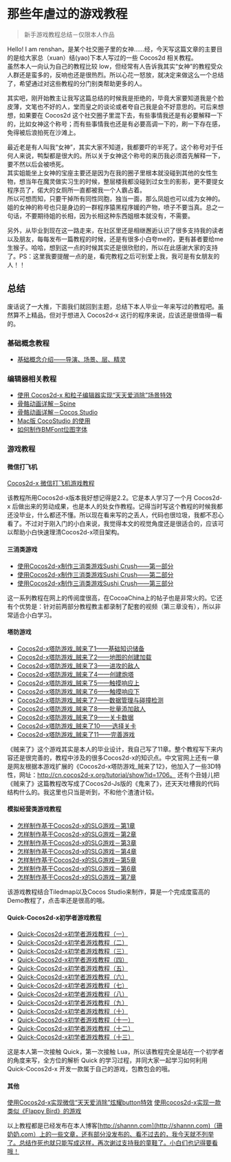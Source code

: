 # 那些年虐过的游戏教程

> 新手游戏教程总结－仅限本人作品

Hello! I am renshan，是某个社交圈子里的女神......经，今天写这篇文章的主要目的是给大家总（xuan）结(yao)下本人写过的一些 Cocos2d 相关教程。        
虽然本人一向认为自己的教程比较 low，但经常有人告诉我其实“女神”的教程受众人群还是蛮多的，反响也还是很热烈。所以心花一怒放，就决定来做这么一个总结了，希望通过对这些教程的分门别类帮助更多的人。

其实吧，刚开始教主让我写这篇总结的时候我是拒绝的，毕竟大家要知道我是个脸皮薄，文笔也不好的人，堂而皇之的谈论或者夸自己我是会不好意思的。可后来想想，如果要在 Cocos2d 这个社交圈子里混下去，有些事情我还是有必要解释一下的，比如女神这个称号；而有些事情我也还是有必要高调一下的，刷一下存在感，免得被后浪拍死在沙滩上。

最近老是有人叫我“女神”，其实大家不知道，我都要吓的半死了。这个称号对于任何人来说，鸭梨都是很大的。所以关于女神这个称号的来历我必须首先解释一下，要不然以后会被喷死。                
其实姐能坐上女神的宝座主要还是因为在我的圈子里根本就没碰到其他的女性生物，想当年在魔灵做实习生的时候，整层楼我都没碰到过女生的影影，更不要提女程序员了，偌大的女厕所一直都被我一个人霸占着。         
所以可想而知，只要干掉所有同性同胞，独当一面，那么凤姐也可以成为女神的。姐的女神的称号也只是身边的一群程序猿黑程序媛的产物，喷子不要当真。总之一句话，不要期待姐的长相，因为长相这种东西姐根本就没有，不需要。        

另外，从毕业到现在这一路走来，在社区里还是相继邂逅认识了很多支持我的读者以及朋友，每每发布一篇教程的时候，还是有很多小白夸me的，更有甚者要给me生猴子。哈哈，想到这一点的时候其实还是很欣慰的，所以在此感谢大家的支持了。PS：这里我要提醒一点的是，看完教程之后可别爱上我，我可是有女朋友的人！！

## 总结 
废话说了一大推，下面我们就回到主题，总结下本人毕业一年来写过的教程吧。虽然算不上精品，但对于想进入 Cocos2d-x 这行的程序来说，应该还是很值得一看的。

### 基础概念教程

- [基础概念介绍——导演、场景、层、精灵](http://shannn.com/archives/97)

### 编辑器相关教程
- [使用 Cocos2d-x 和粒子编辑器实现“天天爱消除”场景特效](http://shannn.com/archives/51)
- [骨骼动画详解－Spine](http://shannn.com/archives/132)
- [骨骼动画详解－Cocos Studio](http://shannn.com/archives/138)
- [Mac版 CocoStudio 的使用](http://shannn.com/archives/149)
- [如何制作BMFont位图字体](http://shannn.com/archives/357)

### 游戏教程

#### 微信打飞机
[Cocos2d-x 微信打飞机游戏教程](http://shannn.com/archives/16)           

该教程所用Cocos2d-x版本我好想记得是2.2。它是本人学习了一个月 Cocos2d-x 后做出来的劳动成果，也是本人的处女作教程。记得当时写这个教程的时候我都还没毕业，什么都还不懂。所以现在看来写的之丢人，代码也很垃圾，我都不忍心看了。不过对于刚入门的小白来说，我觉得本文的视觉角度还是很适合的，应该可以帮助小白快速理清Cocos2d-x项目架构。


#### 三消类游戏
- [使用Cocos2d-x制作三消类游戏Sushi Crush——第一部分](http://shannn.com/archives/105)
- [使用Cocos2d-x制作三消类游戏Sushi Crush——第二部分](http://shannn.com/archives/107)
- [使用Cocos2d-x制作三消类游戏Sushi Crush——第三部分](http://shannn.com/archives/122)

这一系列教程在网上的传阅度很高，在CocoaChina上的帖子也是非常火的。它还有个优势是：针对前两部分教程教主都录制了配套的视频（第三章没有），所以非常适合小白学习。

#### 塔防游戏
- [Cocos2d-x塔防游戏_贼来了1——基础知识储备](http://shannn.com/archives/174)
- [Cocos2d-x塔防游戏_贼来了2——地图的创建加载](http://shannn.com/archives/215)   
- [Cocos2d-x塔防游戏_贼来了3——进攻的敌人](http://shannn.com/archives/223)   
- [Cocos2d-x塔防游戏_贼来了4——创建炮塔](http://shannn.com/archives/226)  
- [Cocos2d-x塔防游戏_贼来了5——触摸响应上](http://shannn.com/archives/236)   
- [Cocos2d-x塔防游戏_贼来了6——触摸响应下](http://shannn.com/archives/240)   
- [Cocos2d-x塔防游戏_贼来了7——数据管理与碰撞检测](http://shannn.com/archives/245)  
- [Cocos2d-x塔防游戏_贼来了8——批量添加敌人](http://shannn.com/archives/260) 
- [Cocos2d-x塔防游戏_贼来了9——关卡数据](http://shannn.com/archives/268)   
- [Cocos2d-x塔防游戏_贼来了10——选择关卡](http://shannn.com/archives/280)  
- [Cocos2d-x塔防游戏_贼来了11——完善游戏](http://shannn.com/archives/290) 

《贼来了》这个游戏其实是本人的毕业设计，我自己写了11章。整个教程写下来内容还是很完善的，教程中涉及的很多Cocos2d-x的知识点。中文官网上还有一章是网友根据本游戏扩展的《Cocos2d-x塔防游戏_贼来了12》，他加入了一些3D特性，网址：http://cn.cocos2d-x.org/tutorial/show?id=1706。
还有个丑娃儿把《贼来了》这篇教程改写成了Cocos2d-Js版的《鬼来了》，还天天吐槽我的代码结构什么的。我这里也只当是听到，不和他个渣渣计较。

#### 模拟经营类游戏教程
- [怎样制作基于Cocos2d-x的SLG游戏－第1章](http://shannn.com/archives/293) 
- [怎样制作基于Cocos2d-x的SLG游戏－第2章](http://shannn.com/archives/303)  
- [怎样制作基于Cocos2d-x的SLG游戏－第3章](http://shannn.com/archives/309)  
- [怎样制作基于Cocos2d-x的SLG游戏－第4章](http://shannn.com/archives/321) 
- [怎样制作基于Cocos2d-x的SLG游戏－第5章](http://shannn.com/archives/332) 
- [怎样制作基于Cocos2d-x的SLG游戏－第6章](http://shannn.com/archives/339) 
- [怎样制作基于Cocos2d-x的SLG游戏－第7章](http://shannn.com/archives/350)

该游戏教程结合Tiledmap以及Cocos Studio来制作，算是一个完成度蛮高的Demo教程了，点击率还是很高的哦。

#### Quick-Cocos2d-x初学者游戏教程
- [Quick-Cocos2d-x初学者游戏教程（一）](http://shannn.com/archives/371)
- [Quick-Cocos2d-x初学者游戏教程（二）](http://shannn.com/archives/380)
- [Quick-Cocos2d-x初学者游戏教程（三）](http://shannn.com/archives/387)
- [Quick-Cocos2d-x初学者游戏教程（四）](http://shannn.com/archives/392)
- [Quick-Cocos2d-x初学者游戏教程（五）](http://shannn.com/archives/401)
- [Quick-Cocos2d-x初学者游戏教程（六）](http://shannn.com/archives/406)
- [Quick-Cocos2d-x初学者游戏教程（七）](http://shannn.com/archives/411)
- [Quick-Cocos2d-x初学者游戏教程（八）](http://shannn.com/archives/422)
- [Quick-Cocos2d-x初学者游戏教程（九）](http://shannn.com/archives/427)
- [Quick-Cocos2d-x初学者游戏教程（十）](http://shannn.com/archives/431)
- [Quick-Cocos2d-x初学者游戏教程（十一）](http://shannn.com/archives/435)
- [Quick-Cocos2d-x初学者游戏教程（十二）](http://shannn.com/archives/437)
- [Quick-Cocos2d-x初学者游戏教程（十三）](http://shannn.com/archives/488)

这是本人第一次接触 Quick，第一次接触 Lua，所以该教程完全是站在一个初学者的角度来写，全方位的解析 Quick 的学习过程，并同大家一起学习如何利用 Quick-Cocos2d-x 开发一款属于自己的游戏，包教包会的哦。

#### 其他
[使用Cocos2d-x实现微信“天天爱消除”炫耀button特效](http://shannn.com/archives/30)
[使用cocos2d-x实现一款类似《Flappy Bird》的游戏](http://shannn.com/archives/76)


以上教程都是已经发布在本人博客[http://shannn.com](http://shannn.com)（珊奶奶.com）上的一些文章，还有部分没发布的、看不过去的，我今天就不列举了。总结作死也就只能写成这样，再次谢过支持我的童鞋了。小白们也记得要看哦！


